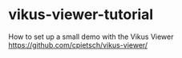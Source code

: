 # vikus-viewer-tutorial
How to set up a small demo with the Vikus Viewer https://github.com/cpietsch/vikus-viewer/
